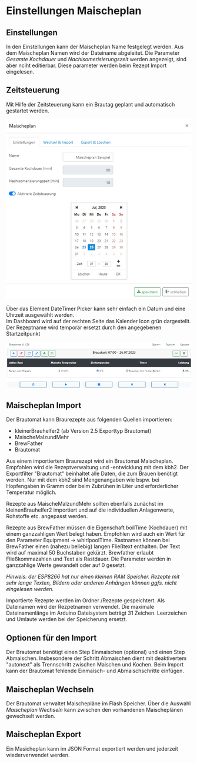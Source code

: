 # Einstellungen Maischeplan

## Einstellungen

In den Einstellungen kann der Maischeplan Name festgelegt werden. Aus dem Maischeplan Namen wird der Dateiname abgeleitet. Die Parameter *Gesamte Kochdauer* und *Nachisomerisierungszeit* werden angezeigt, sind aber nciht editierbar. Diese parameter werden beim Rezept Import eingelesen.

## Zeitsteuerung

Mit Hilfe der Zeitsteuerung kann ein Brautag geplant und automatisch gestartet werden.

![Zeitsteuerung](/docs/img/Zeitsteuerung.jpg)

Über das Element DateTimer Picker kann sehr einfach ein Datum und eine Uhrzeit ausgewählt werden.\
Im Dashboard wird auf der rechten Seite das Kalender Icon grün dargestellt. Der Rezeptname wird temporär ersetzt durch den angegebenen Startzeitpunkt

![Zeitsteuerung](/docs/img/Zeitsteuerung2.jpg)

## Maischeplan Import

Der Brautomat kann Braurezepte aus folgenden Quellen importieren:

* kleinerBrauhelfer2 (ab Version 2.5 Exporttyp Brautomat)
* MaischeMalzundMehr
* BrewFather
* Brautomat

Aus einem importiertem Braurezept wird ein Brautomat Maischeplan. Empfohlen wird die Rezeptverwaltung und -entwicklung mit dem kbh2. Der Exportfilter "Brautomat" beinhaltet alle Daten, die zum Brauen benötigt werden. Nur mit dem kbh2 sind Mengenangaben wie bspw. bei Hopfengaben in Gramm oder beim Zubrühen in Liter und erforderlicher Temperatur möglich.

Rezepte aus MaischeMalzundMehr sollten ebenfalls zunächst im kleinenBrauhelfer2 importiert und auf die individuellen Anlagenwerte, Rohstoffe etc. angepasst werden.

Rezepte aus BrewFather müssen die Eigenschaft boilTime (Kochdauer) mit einem ganzzahligen Wert belegt haben. Empfohlen wird auch ein Wert für den Parameter Equipment -> whirlpoolTime. Rastnamen können bei BrewFather einen (nahezu beliebig) langen Fließtext enthalten. Der Text wird auf maximal 50 Buchstaben gekürzt. Brewfather erlaubt Fließkommazahlen und Text als Rastdauer. Die Parameter werden in ganzzahlige Werte gewandelt oder auf 0 gesetzt.

*Hinweis: der ESP8266 hat nur einen kleinen RAM Speicher. Rezepte mit sehr lange Texten, Bildern oder anderen Anhängen können ggfs. nicht eingelesen werden.*

Importierte Rezepte werden im Ordner /Rezepte gespeichtert. Als Dateinamen wird der Rezpetnamen verwendet. Die maximale Dateinamenlänge im Arduino Dateisystem beträgt 31 Zeichen. Leerzeichen und Umlaute werden bei der Speicherung ersetzt.

## Optionen für den Import

Der Brautomat benötigt einen Step Einmaischen (optional) und einen Step Abmaischen. Insbesondere der Schritt Abmaischen dient mit deaktivertem "autonext" als Trennschritt zwischen Maischen und Kochen. Beim Import kann der Brautomat fehlende Einmaisch- und Abmaischschritte einfügen.

## Maischeplan Wechseln

Der Brautomat verwaltet Maischepläne im Flash Speicher. Über die Auswahl *Maischeplan Wechseln* kann zwischen den vorhandenen Maischeplänen gewechselt werden.

## Maischeplan Export

Ein Masicheplan kann im JSON Format exportiert werden und jederzeit wiederverwendet werden.
